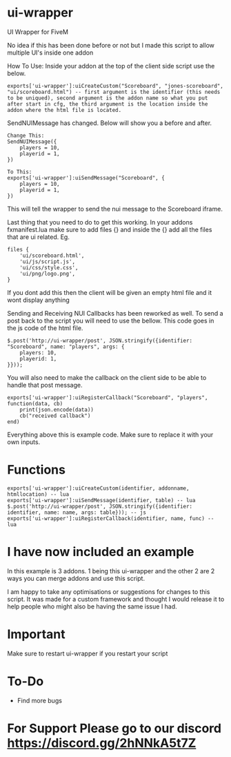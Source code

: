 # ui-wrapper

UI Wrapper for FiveM

No idea if this has been done before or not but I made this script to allow multiple UI's inside one addon

How To Use:
Inside your addon at the top of the client side script use the below.

```
exports['ui-wrapper']:uiCreateCustom("Scoreboard", "jones-scoreboard", "ui/scoreboard.html") -- first argument is the identifier (this needs to be uniqued), second argument is the addon name so what you put after start in cfg, the third argument is the location inside the addon where the html file is located.
```

SendNUIMessage has changed. Below will show you a before and after.

```
Change This:
SendNUIMessage({
	players = 10,
	playerid = 1,
})

To This:
exports['ui-wrapper']:uiSendMessage("Scoreboard", {
	players = 10,
	playerid = 1,
})
```

This will tell the wrapper to send the nui message to the Scoreboard iframe.

Last thing that you need to do to get this working. In your addons fxmanifest.lua make sure to add files {} and inside the {} add all the files that are ui related. Eg.

```
files {
	'ui/scoreboard.html',
	'ui/js/script.js',
	'ui/css/style.css',
	'ui/png/logo.png',
}
```

If you dont add this then the client will be given an empty html file and it wont display anything

Sending and Receiving NUI Callbacks has been reworked as well. To send a post back to the script you will need to use the bellow. This code goes in the js code of the html file.

```
$.post('http://ui-wrapper/post', JSON.stringify({identifier: "Scoreboard", name: "players", args: {
	players: 10,
	playerid: 1,
}}));
```

You will also need to make the callback on the client side to be able to handle that post message.

```
exports['ui-wrapper']:uiRegisterCallback("Scoreboard", "players", function(data, cb)
	print(json.encode(data))
	cb("received callback")
end)
```

Everything above this is example code. Make sure to replace it with your own inputs.

# Functions

```
exports['ui-wrapper']:uiCreateCustom(identifier, addonname, htmllocation) -- lua
exports['ui-wrapper']:uiSendMessage(identifier, table) -- lua
$.post('http://ui-wrapper/post', JSON.stringify({identifier: identifier, name: name, args: table})); -- js
exports['ui-wrapper']:uiRegisterCallback(identifier, name, func) -- lua
```

# I have now included an example

In this example is 3 addons. 1 being this ui-wrapper and the other 2 are 2 ways you can merge addons and use this script.

I am happy to take any optimisations or suggestions for changes to this script. It was made for a custom framework and thought I would release it to help people who might also be having the same issue I had.

# Important

Make sure to restart ui-wrapper if you restart your script

# To-Do

-   Find more bugs

# For Support Please go to our discord https://discord.gg/2hNNkA5t7Z
